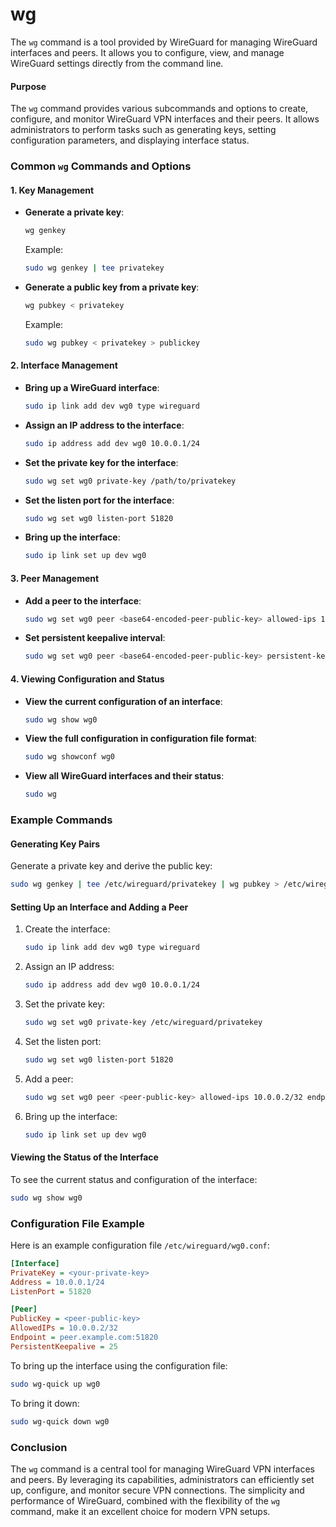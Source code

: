 # wg

The `wg` command is a tool provided by WireGuard for managing WireGuard interfaces and peers. It allows you to configure, view, and manage WireGuard settings directly from the command line.

#### Purpose

The `wg` command provides various subcommands and options to create, configure, and monitor WireGuard VPN interfaces and their peers. It allows administrators to perform tasks such as generating keys, setting configuration parameters, and displaying interface status.

### Common `wg` Commands and Options

#### 1. Key Management

- **Generate a private key**:
  ```bash
  wg genkey
  ```
  Example:
  ```bash
  sudo wg genkey | tee privatekey
  ```

- **Generate a public key from a private key**:
  ```bash
  wg pubkey < privatekey
  ```
  Example:
  ```bash
  sudo wg pubkey < privatekey > publickey
  ```

#### 2. Interface Management

- **Bring up a WireGuard interface**:
  ```bash
  sudo ip link add dev wg0 type wireguard
  ```

- **Assign an IP address to the interface**:
  ```bash
  sudo ip address add dev wg0 10.0.0.1/24
  ```

- **Set the private key for the interface**:
  ```bash
  sudo wg set wg0 private-key /path/to/privatekey
  ```

- **Set the listen port for the interface**:
  ```bash
  sudo wg set wg0 listen-port 51820
  ```

- **Bring up the interface**:
  ```bash
  sudo ip link set up dev wg0
  ```

#### 3. Peer Management

- **Add a peer to the interface**:
  ```bash
  sudo wg set wg0 peer <base64-encoded-peer-public-key> allowed-ips 10.0.0.2/32 endpoint peer.example.com:51820
  ```

- **Set persistent keepalive interval**:
  ```bash
  sudo wg set wg0 peer <base64-encoded-peer-public-key> persistent-keepalive 25
  ```

#### 4. Viewing Configuration and Status

- **View the current configuration of an interface**:
  ```bash
  sudo wg show wg0
  ```

- **View the full configuration in configuration file format**:
  ```bash
  sudo wg showconf wg0
  ```

- **View all WireGuard interfaces and their status**:
  ```bash
  sudo wg
  ```

### Example Commands

#### Generating Key Pairs

Generate a private key and derive the public key:
```bash
sudo wg genkey | tee /etc/wireguard/privatekey | wg pubkey > /etc/wireguard/publickey
```

#### Setting Up an Interface and Adding a Peer

1. Create the interface:
   ```bash
   sudo ip link add dev wg0 type wireguard
   ```

2. Assign an IP address:
   ```bash
   sudo ip address add dev wg0 10.0.0.1/24
   ```

3. Set the private key:
   ```bash
   sudo wg set wg0 private-key /etc/wireguard/privatekey
   ```

4. Set the listen port:
   ```bash
   sudo wg set wg0 listen-port 51820
   ```

5. Add a peer:
   ```bash
   sudo wg set wg0 peer <peer-public-key> allowed-ips 10.0.0.2/32 endpoint peer.example.com:51820 persistent-keepalive 25
   ```

6. Bring up the interface:
   ```bash
   sudo ip link set up dev wg0
   ```

#### Viewing the Status of the Interface

To see the current status and configuration of the interface:
```bash
sudo wg show wg0
```

### Configuration File Example

Here is an example configuration file `/etc/wireguard/wg0.conf`:

```ini
[Interface]
PrivateKey = <your-private-key>
Address = 10.0.0.1/24
ListenPort = 51820

[Peer]
PublicKey = <peer-public-key>
AllowedIPs = 10.0.0.2/32
Endpoint = peer.example.com:51820
PersistentKeepalive = 25
```

To bring up the interface using the configuration file:
```bash
sudo wg-quick up wg0
```

To bring it down:
```bash
sudo wg-quick down wg0
```

### Conclusion

The `wg` command is a central tool for managing WireGuard VPN interfaces and peers. By leveraging its capabilities, administrators can efficiently set up, configure, and monitor secure VPN connections. The simplicity and performance of WireGuard, combined with the flexibility of the `wg` command, make it an excellent choice for modern VPN setups.
